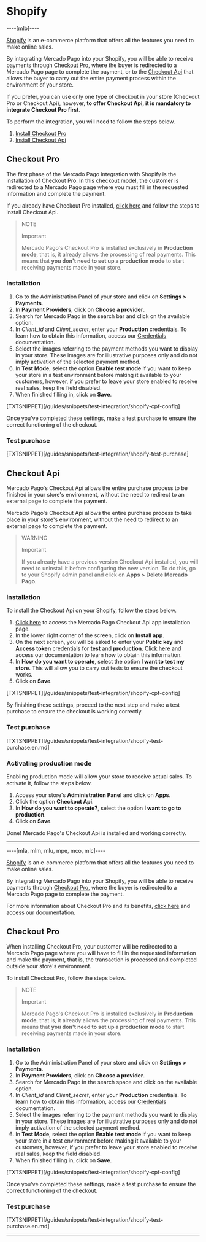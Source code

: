 # Shopify

----[mlb]----

[Shopify](https://www.shopify.com/?shpxid=76f6bf35-F67D-4311-0725-B4A8C1AC2254) is an e-commerce platform that offers all the features you need to make online sales.

By integrating Mercado Pago into your Shopify, you will be able to receive payments through [Checkout Pro](https://www.mercadopago.com.br/developers/en/guides/online-payments/checkout-pro/introduction), where the buyer is redirected to a Mercado Pago page to complete the payment, or to the [Checkout Api](https://www.mercadopago.com.br/developers/pt/guides/online-payments/checkout-api/introduction) that allows the buyer to carry out the entire payment process within the environment of your store.

If you prefer, you can use only one type of checkout in your store (Checkout Pro or Checkout Api), however, **to offer Checkout Api, it is mandatory to integrate Checkout Pro first**.

To perform the integration, you will need to follow the steps below.

1. [Install Checkout Pro](#bookmark_checkout_pro)
2. [Install Checkout Api](#bookmark_checkout_api)

## Checkout Pro

The first phase of the Mercado Pago integration with Shopify is the installation of Checkout Pro. In this checkout model, the customer is redirected to a Mercado Pago page where you must fill in the requested information and complete the payment.

If you already have Checkout Pro installed, [click here](#bookmark_checkout_api) and follow the steps to install Checkout Api.

> NOTE
>
> Important
>
> Mercado Pago's Checkout Pro is installed exclusively in **Production mode**, that is, it already allows the processing of real payments. This means that **you don't need to set up a production mode** to start receiving payments made in your store.

### Installation

1. Go to the Administration Panel of your store and click on **Settings > Payments**.
2. In **Payment Providers**, click on **Choose a provider**.
3. Search for Mercado Pago in the search bar and click on the available option.
4. In _Client_id_ and _Client_secret_, enter your **Production** credentials. To learn how to obtain this information, access our [Credentials](https://www.mercadopago.com.br/developers/en/guides/resources/credentials) documentation.
5. Select the images referring to the payment methods you want to display in your store. These images are for illustrative purposes only and do not imply activation of the selected payment method.
6. In **Test Mode**, select the option **Enable test mode** if you want to keep your store in a test environment before making it available to your customers, however, if you prefer to leave your store enabled to receive real sales, keep the field disabled.
7. When finished filling in, click on **Save**.

[TXTSNIPPET][/guides/snippets/test-integration/shopify-cpf-config]

Once you've completed these settings, make a test purchase to ensure the correct functioning of the checkout.

### Test purchase

[TXTSNIPPET][/guides/snippets/test-integration/shopify-test-purchase]

## Checkout Api

Mercado Pago's Checkout Api allows the entire purchase process to be finished in your store's environment, without the need to redirect to an external page to complete the payment.

Mercado Pago's Checkout Api allows the entire purchase process to take place in your store's environment, without the need to redirect to an external page to complete the payment.

> WARNING
>
> Important
>
> If you already have a previous version Checkout Api installed, you will need to uninstall it before configuring the new version. To do this, go to your Shopify admin panel and click on **Apps > Delete Mercado Pago**.

### Installation

To install the Checkout Api on your Shopify, follow the steps below.

1. [Click here](https://apps.shopify.com/checkout-transparente) to access the Mercado Pago Checkout Api app installation page.
2. In the lower right corner of the screen, click on **Install app**.
3. On the next screen, you will be asked to enter your **Public key** and **Access token** credentials for **test** and **production**. [Click here](https://www.mercadopago.com.br/developers/en/guides/resources/credentials) and access our documentation to learn how to obtain this information.
4. In **How do you want to operate**, select the option **I want to test my store**. This will allow you to carry out tests to ensure the checkout works.
5. Click on **Save**.

[TXTSNIPPET][/guides/snippets/test-integration/shopify-cpf-config]

By finishing these settings, proceed to the next step and make a test purchase to ensure the checkout is working correctly.

### Test purchase

[TXTSNIPPET][/guides/snippets/test-integration/shopify-test-purchase.en.md]

### Activating production mode

Enabling production mode will allow your store to receive actual sales. To activate it, follow the steps below.

1. Access your store's **Administration Panel** and click on **Apps**.
2. Click the option **Checkout Api**.
3. In **How do you want to operate?**, select the option **I want to go to production**.
4. Click on **Save**.

Done! Mercado Pago's Checkout Api is installed and working correctly. 

------------

----[mla, mlm, mlu, mpe, mco, mlc]----

[Shopify](https://www.shopify.com/?shpxid=76f6bf35-F67D-4311-0725-B4A8C1AC2254) is an e-commerce platform that offers all the features you need to make online sales.

By integrating Mercado Pago into your Shopify, you will be able to receive payments through [Checkout Pro](https://www.mercadopago.com.br/developers/en/guides/online-payments/checkout-pro/introduction), where the buyer is redirected to a Mercado Pago page to complete the payment.

For more information about Checkout Pro and its benefits, [click here](https://www.mercadopago.com.br/developers/en/guides/online-payments/checkout-pro/introduction) and access our documentation.

## Checkout Pro

When installing Checkout Pro, your customer will be redirected to a Mercado Pago page where you will have to fill in the requested information and make the payment, that is, the transaction is processed and completed outside your store's environment.

To install Checkout Pro, follow the steps below.

> NOTE
>
> Important
>
> Mercado Pago's Checkout Pro is installed exclusively in **Production mode**, that is, it already allows the processing of real payments. This means that **you don't need to set up a production mode** to start receiving payments made in your store.

### Installation

1. Go to the Administration Panel of your store and click on **Settings > Payments**.
2. In **Payment Providers**, click on **Choose a provider**.
3. Search for Mercado Pago in the search space and click on the available option.
4. In _Client_id_ and _Client_secret_, enter your **Production** credentials. To learn how to obtain this information, access our [Credentials](https://www.mercadopago.com.br/developers/en/guides/resources/credentials) documentation.
5. Select the images referring to the payment methods you want to display in your store. These images are for illustrative purposes only and do not imply activation of the selected payment method.
6. In **Test Mode**, select the option **Enable test mode** if you want to keep your store in a test environment before making it available to your customers, however, if you prefer to leave your store enabled to receive real sales, keep the field disabled.
7. When finished filling in, click on **Save**.

[TXTSNIPPET][/guides/snippets/test-integration/shopify-cpf-config]

Once you've completed these settings, make a test purchase to ensure the correct functioning of the checkout.

### Test purchase

[TXTSNIPPET][/guides/snippets/test-integration/shopify-test-purchase.en.md]

------------
